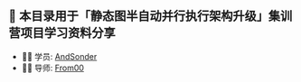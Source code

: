 ## 🚀 本目录用于「静态图半自动并行执行架构升级」集训营项目学习资料分享

- 👨‍💻 学员: [AndSonder](https://github.com/AndSonder)
- 👦🏻​ 导师: [From00](https://github.com/From00)